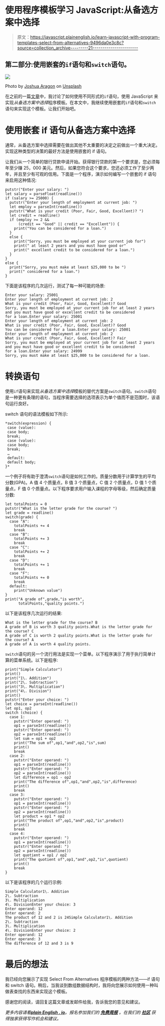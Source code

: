 # 使用程序模板学习 JavaScript:从备选方案中选择

> 原文：<https://javascript.plainenglish.io/learn-javascript-with-program-templates-select-from-alternatives-9496da0e3c8c?source=collection_archive---------21----------------------->

## 第二部分:使用嵌套的`if`语句和`switch`语句。

![](img/bbf61b2e2b781ed2b9b8186567915561.png)

Photo by [Joshua Aragon](https://unsplash.com/@goshua13?utm_source=medium&utm_medium=referral) on [Unsplash](https://unsplash.com?utm_source=medium&utm_medium=referral)

在之前的一篇[文章](/learn-javascript-with-program-templates-select-from-alternatives-d4f9270f3fac)中，我讨论了如何使用不同形式的`if`语句，使用 JavaScript 来实现*从备选方案中选择*程序模板。在本文中，我继续使用嵌套的`if`语句和`switch`语句来实现这个模板。让我们开始吧。

# 使用嵌套 if 语句从备选方案中选择

通常，从备选方案中选择需要在做出其他不太重要的决定之前做出一个重大决定。实现这种类型的决策的最好方法是使用嵌套的 if 语句。

让我们从一个简单的银行贷款申请开始。获得银行贷款的第一个要求是，您必须每年至少赚 25，000 美元。然后，如果您符合这个要求，您还必须工作了至少两年，并且至少有可观的信用。下面是一个程序，演示如何编写一个嵌套的 if 语句来启用这种情况:

```
putstr("Enter your salary: ")
let salary = parseFloat(readline())
if (salary >= 25000) {
  putstr("Enter your length of employment at current job: ")
  let employ = parseInt(readline())
  putstr("What is your credit (Poor, Fair, Good, Excellent)? ")
  let credit = readline()
  if (employ >= 2 &&
      (credit == "Good" || credit == "Excellent")) {
    print("You can be considered for a loan.")
  }
  else {
    print("Sorry, you must be employed at your current job for")
    print(" at least 2 years and you must have good or"
    print(" excellent credit to be considered for a loan.")
  }
}
else {
  print("Sorry, you must make at least $25,000 to be ")
  print(" considered for a loan.")
}
```

下面是该程序的几次运行，测试了每一种可能的场景:

```
Enter your salary: 25001
Enter your length of employment at current job: 2
What is your credit (Poor, Fair, Good, Excellent)? Good
Sorry, you must be employed at your current job for at least 2 years
and you must have good or excellent credit to be considered
for a loan.Enter your salary: 25001
Enter your length of employment at current job: 2
What is your credit (Poor, Fair, Good, Excellent)? Good
You can be considered for a loan.Enter your salary: 25001
Enter your length of employment at current job: 2
What is your credit (Poor, Fair, Good, Excellent)? Fair
Sorry, you must be employed at your current job for at least 2 years
and you must have good or excellent credit to be considered
for a loan.Enter your salary: 24999
Sorry, you must make at least $25,000 to be considered for a loan.
```

# 转换语句

使用`if`语句来实现*从备选方案中选择*模板的替代方案是`switch`语句。`switch`语句是一种更有条理的语句，当程序需要选择的选项表示为单个值而不是范围时，该语句运行良好。

switch 语句的语法模板如下所示:

```
*switch(expression) {
 case (value):
 case body;
 break;
 case (value):
 case body;
 break;
 …
 default:
 default body;
}*
```

一个例子将有助于澄清`switch`语句是如何工作的。质量分数用于计算学生的平均分数(GPA)。A 值 4 个质量点，B 值 3 个质量点，C 值 2 个质量点，D 值 1 个质量点，F 值 0 个质量点。以下程序要求用户输入课程的字母等级，然后确定质量分数:

```
let totalPoints = 0
putstr("What is the letter grade for the course? ")
let grade = readline()
switch(grade) {
  case "A":
    totalPoints += 4
    break
  case "B":
    totalPoints += 3
    break
  case "C":
    totalPoints += 2
    break
  case "D":
    totalPoints += 1
    break
  case "F":
    totalPoints += 0
    break
  default:
    print("Unknown value")
}
print("A grade of",grade,"is worth",
      totalPoints,"quality points.")
```

以下是该程序几次运行的结果:

```
What is the letter grade for the course? B
A grade of B is worth 3 quality points.What is the letter grade for the course? C
A grade of C is worth 2 quality points.What is the letter grade for the course? A
A grade of A is worth 4 quality points.
```

`switch`语句的另一个流行用法是实现一个菜单。以下程序演示了用于执行简单计算的菜单系统。以下是程序:

```
print("Simple Calculator")
print()
print("1\. Addition")
print("2\. Subtraction")
print("3\. Multiplication")
print("4\. Division")
print()
putstr("Enter your choice: ")
let choice = parseInt(readline())
let op1, op2
switch (choice) {
  case 1:
    putstr("Enter operand: ")
    op1 = parseInt(readline())
    putstr("Enter operand: ")
    op2 = parseInt(readline())
    let sum = op1 + op2
    print("The sum of",op1,"and",op2,"is",sum)
    print()
    break
  case 2:
    putstr("Enter operand: ")
    op1 = parseInt(readline())
    putstr("Enter operand: ")
    op2 = parseInt(readline())
    let difference = op1 - op2
    print("The difference of",op1,"and",op2,"is",difference)
    print()
    break
  case 3:
    putstr("Enter operand: ")
    op1 = parseInt(readline())
    putstr("Enter operand: ")
    op2 = parseInt(readline())
    let product = op1 * op2
    print("The product of",op1,"and",op2,"is",product)
    print()
    break
  case 4:
    putstr("Enter operand: ")
    op1 = parseInt(readline())
    putstr("Enter operand: ")
    op2 = parseInt(readline())
    let quotient = op1 / op2
    print("The quotient of",op1,"and",op2,"is",quotient)
    print()
    break
}
```

以下是该程序的几个运行示例:

```
Simple Calculator1\. Addition
2\. Subtraction
3\. Multiplication
4\. DivisionEnter your choice: 3
Enter operand: 12
Enter operand: 2
The product of 12 and 2 is 24Simple Calculator1\. Addition
2\. Subtraction
3\. Multiplication
4\. DivisionEnter your choice: 2
Enter operand: 12
Enter operand: 3
The difference of 12 and 3 is 9
```

# 最后的想法

我已经向您展示了实现 Select From Alternatives 程序模板的两种方法——if 语句和 switch 语句。稍后，当我谈到数组数据结构时，我将向您展示如何使用一种叫做表查找的东西来实现这个模板。

感谢您的阅读，请回复这篇文章或发邮件给我，告诉我您的意见和建议。

*更多内容请看*[***plain English . io***](http://plainenglish.io/)*。报名参加我们的* [***免费周报***](http://newsletter.plainenglish.io/) *。在我们的* [***社区***](https://discord.gg/GtDtUAvyhW) *获得独家获得写作机会和建议。*